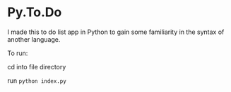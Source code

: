 # Py.To.Do

I made this to do list app in Python to gain some familiarity in the syntax of another language.

To run: 

cd into file directory 

run `python index.py`
